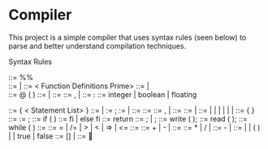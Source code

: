 # Compiler

This project is a simple compiler that uses syntax rules (seen below) to parse and better understand compilation techniques. 

Syntax Rules

<Rat20F>  ::=  <Opt Function Definitions> %%  <Opt Declaration List> <Statement List>       
<Opt Function Definitions> ::= <Function Definitions> | <Empty>
<Function Definitions>  ::= <Function> < Function Definitions Prime>
<Function Definitions Prime>  ::= <Function Definitions> | <Empty>  
<Function> ::=  @  <Identifier>  (<Opt Parameter List> )   <Opt Declaration List>  <Body>
<Opt Parameter List> ::=  <Parameter List>   |  <Empty>
<Parameter List>  ::=  <Parameter> <Parameter List Prime>
<Parameter List Prime>  ::= , <Parameter List> | <Empty>
<Parameter> ::=  <IDs > : <Qualifier> 
<Qualifier> ::= integer   |  boolean  |  floating
<Body>  ::=  {  < Statement List>  }
<Opt Declaration List> ::= <Declaration List>   | <Empty>
<Declaration List>  := <Declaration> ;  <Declaration List Prime>
<Declaration List Prime>  := <Declaration List> | <Empty>
<Declaration> ::=  <Qualifier > <IDs>                   
<IDs> ::=  <Identifier> <IDs Prime>
<IDs Prime> ::=  , <IDs> | <Empty>
<Statement List> ::=  <Statement> <Statement List Prime>
<Statement List Prime> ::=  <Statement List> | <Empty>
<Statement> ::=  <Compound> | <Assign> | <If> |  <Return> | <Write> | <Read> | <While> 
<Compound> ::= {  <Statement List>  } 
<Assign> ::=   <Identifier> := <Expression> ;
<If> ::=     if  ( <Condition>  ) <Statement> <If Prime> 
<If Prime> ::=  fi | else <Statement> fi  
<Return> ::=  return <Return Prime>
<Return Prime> ::=  ; |  <Expression> ;
<Write> ::=   write ( <Expression>);
<Read> ::=    read ( <IDs> );
<While> ::= while ( <Condition>  )  <Statement> 
<Condition> ::= <Expression>  <Relop>   <Expression>
<Relop> ::=   = |  /=  |   >   | <   |  =>   | <=            
<Expression>  ::= <Term> <Expression Prime>
<Expression Prime>  ::= + <Term> <Expression Prime>  |  - <Term> <Expression Prime> | <Empty>
<Term>    ::=  <Factor> <Term Prime>
<Term Prime>    ::=  * <Factor> <Term Prime> |  / <Factor> <Term Prime> |  <Empty>
<Factor> ::= - <Primary>   | <Primary>
<Primary> ::= <Identifier> <Primary Prime> | <Integer> | ( <Expression> ) |  <Real>  | true | false        
<Primary Prime> ::= [<IDs>] | <Empty>                
<Empty>   ::= 
